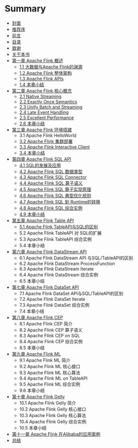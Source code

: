 # Summary

* [封面](README.md)
* [推荐序](chapter1.md)
* [前言](qian-yan.md)
* [目录](mu-lu.md)
* [致谢](zhi-xie.md)
* [关于本书](guan-yu-ben-shu.md)
* [第一章 Apache Flink 概述](di-yi-zhang-apache-flink-gai-shu.md)
  * [1.1 大数据与Apache Flink的渊源](di-yi-zhang-apache-flink-gai-shu/11-da-shu-ju-yu-apache-flink-de-yuan-yuan.md)
  * [1.2 Apache Flink 整体架构](di-yi-zhang-apache-flink-gai-shu/12-apache-flink-zheng-ti-jia-gou.md)
  * [1.3 Apache Flink APIs ](di-yi-zhang-apache-flink-gai-shu/13-apache-flink-apis.md)
  * [1.4 本章小结](di-yi-zhang-apache-flink-gai-shu/14-ben-zhang-xiao-jie.md)
* [第二章 Apache Flink 核心概念](di-er-zhang-apache-flink-he-xin-gai-nian.md)
  * [2.1 Native Streaming](di-er-zhang-apache-flink-he-xin-gai-nian/21-native-streaming.md)
  * [2.2 Exactly Once Semantics](di-er-zhang-apache-flink-he-xin-gai-nian/22-exactly-once-semantics.md)
  * [2.3 Unify Batch and Streaming](di-er-zhang-apache-flink-he-xin-gai-nian/23-unify-batch-and-streaming.md)
  * [2.4 Late Event Handling](di-er-zhang-apache-flink-he-xin-gai-nian/24-late-event-handling.md)
  * [2.5 Excellent Performance](di-er-zhang-apache-flink-he-xin-gai-nian/25-excellent-performance.md)
  * [2.6 本章小结](di-er-zhang-apache-flink-he-xin-gai-nian/26-ben-zhang-xiao-jie.md)
* [第三章 Apache Flink 环境搭建](di-san-zhang-apache-flink-huan-jing-da-jian.md)
  * 3.1 Apache Flink HelloWorld
  * [3.2 Apache Flink 集群部署](di-san-zhang-apache-flink-huan-jing-da-jian/32-apache-flink-ji-qun-bu-shu.md)
  * [3.3 Apache Flink Interactive Client](di-san-zhang-apache-flink-huan-jing-da-jian/33-apache-flink-interactive-client.md)
  * [3.4 本章小结](di-san-zhang-apache-flink-huan-jing-da-jian/34-ben-zhang-xiao-jie.md)
* [第四章 Apache Flink SQL API](di-si-zhang-apache-flink-sql-api.md)
  * [4.1 SQL的发展及应用](di-si-zhang-apache-flink-sql-api/41-sqlde-fa-zhan-ji-ying-yong.md)
  * [4.2 Apache Flink SQL 数据类型](di-si-zhang-apache-flink-sql-api/42-apache-flink-sql-shu-ju-lei-xing.md)
  * [4.3 Apache Flink SQL Connector](di-si-zhang-apache-flink-sql-api/43-apache-flink-sql-connector.md)
  * [4.4 Apache Flink SQL 算子语义](di-si-zhang-apache-flink-sql-api/44-apache-flink-sql-suan-zi-yu-yi.md)
  * [4.5 Apache Flink SQL 算子实现原理](di-si-zhang-apache-flink-sql-api/45-apache-flink-sql-suan-zi-shi-xian-yuan-li.md)
  * [4.6 Apache Flink SQL 典型优化规则](di-si-zhang-apache-flink-sql-api/46-apache-flink-sql-dian-xing-you-hua-gui-ze.md)
  * [4.7 Apache Flink SQL 到 Runtime的转换](di-si-zhang-apache-flink-sql-api/47-apache-flink-sql-dao-runtime-de-zhuan-huan.md)
  * [4.8 Apache Flink SQL 综合实例](di-si-zhang-apache-flink-sql-api/48-apache-flink-sql-zong-he-shi-li.md)
  * [4.9 本章小结](di-si-zhang-apache-flink-sql-api/49-ben-zhang-xiao-jie.md)
* [第五章 Apache Flink Table API](di-wu-zhang-apache-flink-table-api.md)
  * [5.1 Apache Flink TableAPI与SQL的区别](di-wu-zhang-apache-flink-table-api/51-apache-flink-tableapiyu-sql-de-qu-bie.md)
  * 5.2 Apache Flink TableAPI 对 SQL的扩展
  * 5.3 Apache Flink TableAPI 综合实例
  * 5.4 本章小结
* [第六章 Apache Flink DataStream API](di-liu-zhang-apache-flink-datastream-api.md)
  * 6.1 Apache Flink DataStream API 与SQL/TableAPI的区别
  * 6.2 Apache Flink DataStream ProcessFunction
  * 6.3 Apache Flink DataStream Iterate
  * 6.4 Apache Flink DataStream 综合实例
  * 6.5 本章小结
* [第七章 Apache Flink DataSet API](di-qi-zhang-apache-flink-dataset-api.md)
  * 7.1 Apache Flink DataSet API与SQL/TableAPI的区别
  * 7.2 Apache Flink DataSet Iterate
  * 7.3 Apache Flink DataSet 综合实例
  * 7.4 本章小结
* [第八章 Apache Flink CEP](di-bazhang-apache-flink-cep.md)
  * 8.1 Apache Flink CEP 简介
  * 8.2 Apache Flink CEP 算子语义
  * 8.3 Apache Flink CEP on SQL
  * 8.4 Apache Flink CEP 综合实例
  * 8.5 本章小结
* [第九章 Apache Flink ML](di-bazhang-apache-flink-ml.md)
  * 9.1 Apache Flink ML 简介
  * 9.2 Apache Flink ML 核心接口
  * 9.3 Apache Flink ML 核心算法
  * 9.4 Apache Flink ML on TableAPI
  * 9.5 Apache Flink ML 综合实例
  * 9.6 本章小结
* [第十章 Apache Flink Gelly](di-shi-zhang-apacheflink-gelly.md)
  * 10.1 Apache Flink Gelly 简介
  * 10.2 Apache Flink Gelly 核心接口
  * 10.3 Apache Flink Gelly 核心算法
  * 10.4 Apache Flink Gelly 综合实例
  * 10.5 本章小结
* [第十一章 Apache Flink 在Alibaba的应用案例](di-shi-yi-zhang-apache-flink-zai-alibaba-de-ying-yong-an-li.md)
* [总结](zong-jie.md)


